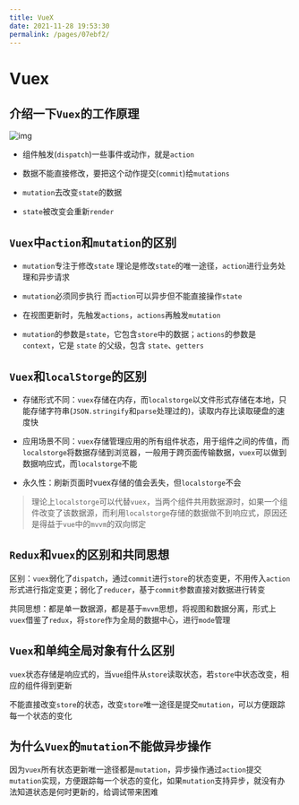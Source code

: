 ```yaml
---
title: VueX
date: 2021-11-28 19:53:30
permalink: /pages/07ebf2/
---
```

# Vuex

## 介绍一下`Vuex`的工作原理

![img](https://cdn.jsdelivr.net/gh/duochizhacai/generatePic/img/202111281936912.webp)

- 组件触发(`dispatch`)一些事件或动作，就是`action`
- 数据不能直接修改，要把这个动作提交(`commit`)给`mutations`

- `mutation`去改变`state`的数据
- `state`被改变会重新`render`

## `Vuex`中`action`和`mutation`的区别

- `mutation`专注于修改`state` 理论是修改`state`的唯一途径，`action`进行业务处理和异步请求

- `mutation`必须同步执行 而`action`可以异步但不能直接操作`state`

- 在视图更新时，先触发`actions`，`actions`再触发`mutation`

- `mutation`的参数是`state`，它包含`store`中的数据；`actions`的参数是`context`，它是 `state` 的父级，包含 `state`、`getters`



## `Vuex`和`localStorge`的区别

- 存储形式不同：`vuex`存储在内存，而`localstorge`以文件形式存储在本地，只能存储字符串(`JSON.stringify`和`parse`处理过的)，读取内存比读取硬盘的速度快

- 应用场景不同：`vuex`存储管理应用的所有组件状态，用于组件之间的传值，而`localstorge`将数据存储到浏览器，一般用于跨页面传输数据，`vuex`可以做到数据响应式，而`localstorge`不能

- 永久性：刷新页面时vuex存储的值会丢失，但`localstorge`不会

>理论上`localstorge`可以代替`vuex`，当两个组件共用数据源时，如果一个组件改变了该数据源，而利用`localstorge`存储的数据做不到响应式，原因还是得益于`vue`中的`mvvm`的双向绑定



## `Redux`和`vuex`的区别和共同思想

区别：`vuex`弱化了`dispatch`，通过`commit`进行`store`的状态变更，不用传入`action`形式进行指定变更；弱化了`reducer`，基于`commit`参数直接对数据进行转变

共同思想：都是单一数据源，都是基于`mvvm`思想，将视图和数据分离，形式上`vuex`借鉴了`redux`，将`store`作为全局的数据中心，进行`mode`管理



## `Vuex`和单纯全局对象有什么区别

`vuex`状态存储是响应式的，当`vue`组件从`store`读取状态，若`store`中状态改变，相应的组件得到更新

不能直接改变`store`的状态，改变`store`唯一途径是提交`mutation`，可以方便跟踪每一个状态的变化



## 为什么`Vuex`的`mutation`不能做异步操作

因为`vuex`所有状态更新唯一途径都是`mutation`，异步操作通过`action`提交`mutation`实现，方便跟踪每一个状态的变化，如果`mutation`支持异步，就没有办法知道状态是何时更新的，给调试带来困难
